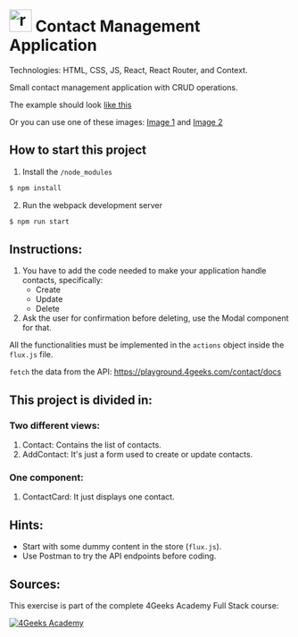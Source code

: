 # <img src="https://skillicons.dev/icons?i=react" height="40" alt="react logo"  /> Contact Management Application

Technologies: HTML, CSS, JS, React, React Router, and Context.

Small contact management application with CRUD operations.

The example should look [like this](preview.gif)

Or you can use one of these images:
[Image 1](src/img/contact-list-1.png) and
[Image 2](src/img/contact-list-2.png)

## How to start this project

1. Install the `/node_modules`

```bash
$ npm install
```

2. Run the webpack development server

```bash
$ npm run start
```

## Instructions:

1. You have to add the code needed to make your application handle contacts, specifically:
   - Create
   - Update
   - Delete
2. Ask the user for confirmation before deleting, use the Modal component for that.

All the functionalities must be implemented in the `actions` object inside the `flux.js` file.

`fetch` the data from the API: https://playground.4geeks.com/contact/docs

## This project is divided in:

### Two different views:

1. Contact: Contains the list of contacts.
2. AddContact: It's just a form used to create or update contacts.

### One component:

1. ContactCard: It just displays one contact.

## Hints:

- Start with some dummy content in the store (`flux.js`).
- Use Postman to try the API endpoints before coding.

## Sources:

This exercise is part of the complete 4Geeks Academy Full Stack course:

[![4Geeks Academy](https://img.shields.io/badge/4Geeks%20Academy-blue.svg)](https://4geeks.com/interactive-coding-tutorial/contact-list-context)
